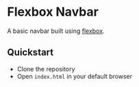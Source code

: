 # Flexbox Navbar

A basic navbar built using [flexbox](https://developer.mozilla.org/en-US/docs/Learn/CSS/CSS_layout/Flexbox).

## Quickstart

- Clone the repository
- Open `index.html` in your default browser
